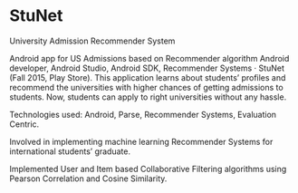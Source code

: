 # StuNet
University Admission Recommender System

 Android app for US Admissions based on Recommender algorithm
Android developer, Android Studio, Android SDK, Recommender Systems · StuNet (Fall 2015, Play Store).
This application learns about students’ profiles and recommend the universities with higher chances of getting admissions to students. Now, students can apply to right universities without any hassle.

Technologies used: Android, Parse, Recommender Systems, Evaluation Centric.

Involved in implementing machine learning Recommender Systems for international students’ graduate.

Implemented User and Item based Collaborative Filtering algorithms using Pearson Correlation and Cosine Similarity. 
